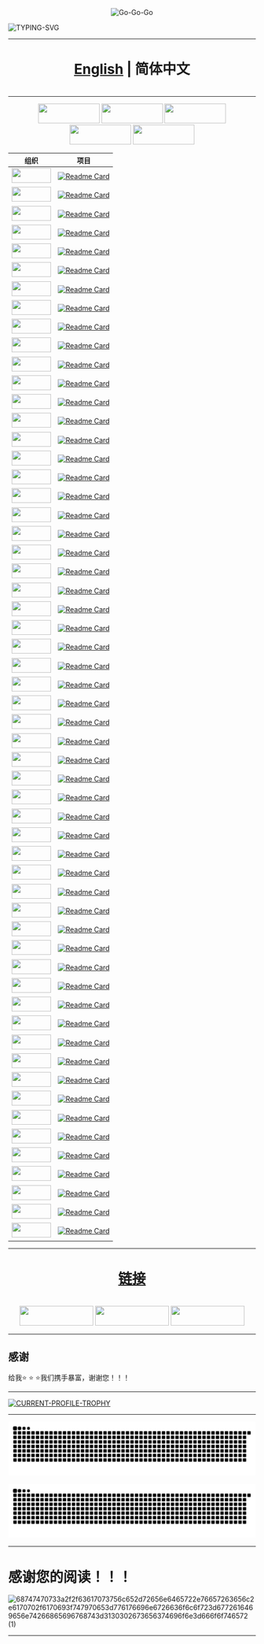 <div align="center">
  <img src="https://raw.githubusercontent.com/yyle88/yyle88/main/assets/吉祥物的动图.gif" alt="Go-Go-Go"/>
</div>

![TYPING-SVG](https://readme-typing-svg.demolab.com?font=Fira+Code&size=33&pause=1000&color=EBE912&width=999&lines=Hi+there+%F0%9F%91%8B%2C+Welcome+to+my+Page+%F0%9F%91%8B%2C+I'm+yyle88)

---

<h4 align="center" style="font-size: 2.0em;"><a href="./README.md">English</a> | <strong>简体中文</strong></h4>

---

<div align="center">

<!-- 这是一个注释，它不会在渲染时显示出来，这是组织项目列表的起始位置 -->

<a href="https://github.com/orzkratos"><img src="https://img.shields.io/badge/orzkratos-%23F2D330.svg?style=flat&logoColor=white" height="40" width="125"></a>
<a href="https://github.com/go-xlan"><img src="https://img.shields.io/badge/go+xlan-%2391C4A4.svg?style=flat&logoColor=white" height="40" width="125"></a>
<a href="https://github.com/go-mate"><img src="https://img.shields.io/badge/go+mate-%237D5E7F.svg?style=flat&logoColor=white" height="40" width="125"></a>
<a href="https://github.com/go-legs"><img src="https://img.shields.io/badge/go+legs-%23FF4500.svg?style=flat&logoColor=white" height="40" width="125"></a>
<a href="https://github.com/go-zwbc"><img src="https://img.shields.io/badge/go+zwbc-%2320B2AA.svg?style=flat&logoColor=white" height="40" width="125"></a>

| **组织** | **项目** |
|----------|----------|
| <a href="https://github.com/go-zwbc"><img src="https://img.shields.io/badge/go+zwbc-%23FF4500.svg?style=flat&logoColor=white" height="30" width="80"></a> | [![Readme Card](https://github-readme-stats.vercel.app/api/pin/?username=go-zwbc&repo=emailzh&theme=gruvbox&unique=b521bb11-81e4-4510-8706-79fbf675a6cf)](https://github.com/go-zwbc/emailzh) |
| <a href="https://github.com/orzkratos"><img src="https://img.shields.io/badge/orzkratos-%23FF6347.svg?style=flat&logoColor=white" height="30" width="80"></a> | [![Readme Card](https://github-readme-stats.vercel.app/api/pin/?username=orzkratos&repo=orzkratos&theme=github_dark&unique=81abba99-a690-4f14-9eb6-1a9b6226958a)](https://github.com/orzkratos/orzkratos) |
| <a href="https://github.com/go-xlan"><img src="https://img.shields.io/badge/go+xlan-%23F7931E.svg?style=flat&logoColor=white" height="30" width="80"></a> | [![Readme Card](https://github-readme-stats.vercel.app/api/pin/?username=go-xlan&repo=sui-go-guide&theme=shadow_green&unique=391964bf-7531-4a39-8dcc-c9e3244b726b)](https://github.com/go-xlan/sui-go-guide) |
| <a href="https://github.com/go-mate"><img src="https://img.shields.io/badge/go+mate-%23F7931E.svg?style=flat&logoColor=white" height="30" width="80"></a> | [![Readme Card](https://github-readme-stats.vercel.app/api/pin/?username=go-mate&repo=go-mate&theme=algolia&unique=5ee57a4f-51f2-4025-962b-e7cc4833ed7b)](https://github.com/go-mate/go-mate) |
| <a href="https://github.com/go-mate"><img src="https://img.shields.io/badge/go+mate-%23FF1493.svg?style=flat&logoColor=white" height="30" width="80"></a> | [![Readme Card](https://github-readme-stats.vercel.app/api/pin/?username=go-mate&repo=go-lint&theme=material-palenight&unique=620c3968-75bf-4e9b-a782-d97efde46f85)](https://github.com/go-mate/go-lint) |
| <a href="https://github.com/go-xlan"><img src="https://img.shields.io/badge/go+xlan-%23FF4500.svg?style=flat&logoColor=white" height="30" width="80"></a> | [![Readme Card](https://github-readme-stats.vercel.app/api/pin/?username=go-xlan&repo=gogit&theme=city_lights&unique=25d9a0b7-34b5-42bd-a61c-def380f8c1a6)](https://github.com/go-xlan/gogit) |
| <a href="https://github.com/orzkratos"><img src="https://img.shields.io/badge/orzkratos-%2332CD32.svg?style=flat&logoColor=white" height="30" width="80"></a> | [![Readme Card](https://github-readme-stats.vercel.app/api/pin/?username=orzkratos&repo=apmkratos&theme=chartreuse-dark&unique=054fb784-0e06-455a-96af-4ab5506926bc)](https://github.com/orzkratos/apmkratos) |
| <a href="https://github.com/go-zwbc"><img src="https://img.shields.io/badge/go+zwbc-%23F7931E.svg?style=flat&logoColor=white" height="30" width="80"></a> | [![Readme Card](https://github-readme-stats.vercel.app/api/pin/?username=go-zwbc&repo=timezh&theme=dracula&unique=577ba417-464f-4e51-ba28-9dc246c6f51b)](https://github.com/go-zwbc/timezh) |
| <a href="https://github.com/go-mate"><img src="https://img.shields.io/badge/go+mate-%238A2BE2.svg?style=flat&logoColor=white" height="30" width="80"></a> | [![Readme Card](https://github-readme-stats.vercel.app/api/pin/?username=go-mate&repo=depbump&theme=github_dark_dimmed&unique=03b7aeda-c133-4503-b458-678b93ea6c50)](https://github.com/go-mate/depbump) |
| <a href="https://github.com/go-zwbc"><img src="https://img.shields.io/badge/go+zwbc-%23FF4500.svg?style=flat&logoColor=white" height="30" width="80"></a> | [![Readme Card](https://github-readme-stats.vercel.app/api/pin/?username=go-zwbc&repo=cronzh&theme=nightowl&unique=3e01ad99-4d17-45ec-9094-662d7347768e)](https://github.com/go-zwbc/cronzh) |
| <a href="https://github.com/go-xlan"><img src="https://img.shields.io/badge/go+xlan-%23FFD700.svg?style=flat&logoColor=white" height="30" width="80"></a> | [![Readme Card](https://github-readme-stats.vercel.app/api/pin/?username=go-xlan&repo=elasticapm&theme=bear&unique=d705bd7e-9d48-4d78-98bf-1a37b501e358)](https://github.com/go-xlan/elasticapm) |
| <a href="https://github.com/orzkratos"><img src="https://img.shields.io/badge/orzkratos-%23FF1493.svg?style=flat&logoColor=white" height="30" width="80"></a> | [![Readme Card](https://github-readme-stats.vercel.app/api/pin/?username=orzkratos&repo=errkratos&theme=prussian&unique=b650a4d9-5b2c-4786-8b6c-b891b1c8473d)](https://github.com/orzkratos/errkratos) |
| <a href="https://github.com/go-zwbc"><img src="https://img.shields.io/badge/go+zwbc-%23DC143C.svg?style=flat&logoColor=white" height="30" width="80"></a> | [![Readme Card](https://github-readme-stats.vercel.app/api/pin/?username=go-zwbc&repo=netipzh&theme=moltack&unique=ded0ff38-ac91-483f-bd92-0d9f2d5749c2)](https://github.com/go-zwbc/netipzh) |
| <a href="https://github.com/go-xlan"><img src="https://img.shields.io/badge/go+xlan-%23FF4500.svg?style=flat&logoColor=white" height="30" width="80"></a> | [![Readme Card](https://github-readme-stats.vercel.app/api/pin/?username=go-xlan&repo=protoenum&theme=calm_pink&unique=dff67e58-bba0-4353-9de5-59ac53784df3)](https://github.com/go-xlan/protoenum) |
| <a href="https://github.com/go-mate"><img src="https://img.shields.io/badge/go+mate-%2335A8D5.svg?style=flat&logoColor=white" height="30" width="80"></a> | [![Readme Card](https://github-readme-stats.vercel.app/api/pin/?username=go-mate&repo=tago&theme=ayu-mirage&unique=34de8d4a-0ce4-4846-b01c-169e429de539)](https://github.com/go-mate/tago) |
| <a href="https://github.com/orzkratos"><img src="https://img.shields.io/badge/orzkratos-%237D4B91.svg?style=flat&logoColor=white" height="30" width="80"></a> | [![Readme Card](https://github-readme-stats.vercel.app/api/pin/?username=orzkratos&repo=demokratos&theme=calm&unique=d04acd95-6a25-4e82-b902-1088c74193be)](https://github.com/orzkratos/demokratos) |
| <a href="https://github.com/go-zwbc"><img src="https://img.shields.io/badge/go+zwbc-%23F09F3B.svg?style=flat&logoColor=white" height="30" width="80"></a> | [![Readme Card](https://github-readme-stats.vercel.app/api/pin/?username=go-zwbc&repo=jsonzh&theme=rose&unique=a33d9964-fb11-41c2-8d45-6b0dffe244bd)](https://github.com/go-zwbc/jsonzh) |
| <a href="https://github.com/go-mate"><img src="https://img.shields.io/badge/go+mate-%233CB371.svg?style=flat&logoColor=white" height="30" width="80"></a> | [![Readme Card](https://github-readme-stats.vercel.app/api/pin/?username=go-mate&repo=go-work&theme=holi&unique=502ff0cc-2e70-4bb1-baef-575ea02275ed)](https://github.com/go-mate/go-work) |
| <a href="https://github.com/orzkratos"><img src="https://img.shields.io/badge/orzkratos-%2395C59D.svg?style=flat&logoColor=white" height="30" width="80"></a> | [![Readme Card](https://github-readme-stats.vercel.app/api/pin/?username=orzkratos&repo=vue3kratos&theme=blue_navy&unique=cccff67d-ce62-4baa-a007-223fff19794a)](https://github.com/orzkratos/vue3kratos) |
| <a href="https://github.com/go-xlan"><img src="https://img.shields.io/badge/go+xlan-%23F7931E.svg?style=flat&logoColor=white" height="30" width="80"></a> | [![Readme Card](https://github-readme-stats.vercel.app/api/pin/?username=go-xlan&repo=yaml-go-edit&theme=blueberry&unique=703f3e98-60e4-4e82-9072-287d7e18eba1)](https://github.com/go-xlan/yaml-go-edit) |
| <a href="https://github.com/orzkratos"><img src="https://img.shields.io/badge/orzkratos-%23F2D330.svg?style=flat&logoColor=white" height="30" width="80"></a> | [![Readme Card](https://github-readme-stats.vercel.app/api/pin/?username=orzkratos&repo=astkratos&theme=shades-of-purple&unique=bc2d84a2-7623-46fa-b743-d700fd7cbbf4)](https://github.com/orzkratos/astkratos) |
| <a href="https://github.com/go-xlan"><img src="https://img.shields.io/badge/go+xlan-%23FF4500.svg?style=flat&logoColor=white" height="30" width="80"></a> | [![Readme Card](https://github-readme-stats.vercel.app/api/pin/?username=go-xlan&repo=gitgo&theme=great-gatsby&unique=be2c8bc3-a043-4d96-9760-8eab69a2d9a6)](https://github.com/go-xlan/gitgo) |
| <a href="https://github.com/go-zwbc"><img src="https://img.shields.io/badge/go+zwbc-%23F2D330.svg?style=flat&logoColor=white" height="30" width="80"></a> | [![Readme Card](https://github-readme-stats.vercel.app/api/pin/?username=go-zwbc&repo=go-webtablezh&theme=shadow_red&unique=9a80ff6e-3c6b-47e8-b6db-d36c04a1941d)](https://github.com/go-zwbc/go-webtablezh) |
| <a href="https://github.com/go-xlan"><img src="https://img.shields.io/badge/go+xlan-%23FF6347.svg?style=flat&logoColor=white" height="30" width="80"></a> | [![Readme Card](https://github-readme-stats.vercel.app/api/pin/?username=go-xlan&repo=go-rocketmq&theme=cobalt&unique=e53d9736-abf2-4e95-b702-05c094b4c683)](https://github.com/go-xlan/go-rocketmq) |
| <a href="https://github.com/orzkratos"><img src="https://img.shields.io/badge/orzkratos-%232E8B57.svg?style=flat&logoColor=white" height="30" width="80"></a> | [![Readme Card](https://github-readme-stats.vercel.app/api/pin/?username=orzkratos&repo=swaggokratos&theme=tokyonight&unique=e1bf15da-931e-41bf-bcf6-98ac6a7700e1)](https://github.com/orzkratos/swaggokratos) |
| <a href="https://github.com/go-zwbc"><img src="https://img.shields.io/badge/go+zwbc-%2391C4A4.svg?style=flat&logoColor=white" height="30" width="80"></a> | [![Readme Card](https://github-readme-stats.vercel.app/api/pin/?username=go-zwbc&repo=rsazh&theme=one_dark_pro&unique=b3c1f308-cb17-4326-ab6b-6ff10b498a4c)](https://github.com/go-zwbc/rsazh) |
| <a href="https://github.com/go-xlan"><img src="https://img.shields.io/badge/go+xlan-%23FF6347.svg?style=flat&logoColor=white" height="30" width="80"></a> | [![Readme Card](https://github-readme-stats.vercel.app/api/pin/?username=go-xlan&repo=clang-format&theme=buefy&unique=c399571b-37d6-4d56-b07a-49acbbc155d9)](https://github.com/go-xlan/clang-format) |
| <a href="https://github.com/go-zwbc"><img src="https://img.shields.io/badge/go+zwbc-%23ADFF2F.svg?style=flat&logoColor=white" height="30" width="80"></a> | [![Readme Card](https://github-readme-stats.vercel.app/api/pin/?username=go-zwbc&repo=gormzhcn&theme=slateorange&unique=909546b3-8b70-4dba-a7a7-ab8d41f81256)](https://github.com/go-zwbc/gormzhcn) |
| <a href="https://github.com/orzkratos"><img src="https://img.shields.io/badge/orzkratos-%237D4B91.svg?style=flat&logoColor=white" height="30" width="80"></a> | [![Readme Card](https://github-readme-stats.vercel.app/api/pin/?username=orzkratos&repo=zapzhkratos&theme=graywhite&unique=983ca693-f937-45f4-94f4-e152af17e5ae)](https://github.com/orzkratos/zapzhkratos) |
| <a href="https://github.com/orzkratos"><img src="https://img.shields.io/badge/orzkratos-%237D5E7F.svg?style=flat&logoColor=white" height="30" width="80"></a> | [![Readme Card](https://github-readme-stats.vercel.app/api/pin/?username=orzkratos&repo=gormkratos&theme=nord&unique=269520d2-fd52-4d5c-9eaa-e38fe9335922)](https://github.com/orzkratos/gormkratos) |
| <a href="https://github.com/go-xlan"><img src="https://img.shields.io/badge/go+xlan-%23FF5733.svg?style=flat&logoColor=white" height="30" width="80"></a> | [![Readme Card](https://github-readme-stats.vercel.app/api/pin/?username=go-xlan&repo=redis-go-suo&theme=outrun&unique=b8485958-1bfe-46e3-914c-f1def7cc40bc)](https://github.com/go-xlan/redis-go-suo) |
| <a href="https://github.com/go-zwbc"><img src="https://img.shields.io/badge/go+zwbc-%232E8B57.svg?style=flat&logoColor=white" height="30" width="80"></a> | [![Readme Card](https://github-readme-stats.vercel.app/api/pin/?username=go-zwbc&repo=slicezh&theme=dark&unique=0d9b9d16-a96c-4cff-8234-320e11ea1351)](https://github.com/go-zwbc/slicezh) |
| <a href="https://github.com/orzkratos"><img src="https://img.shields.io/badge/orzkratos-%23FF5733.svg?style=flat&logoColor=white" height="30" width="80"></a> | [![Readme Card](https://github-readme-stats.vercel.app/api/pin/?username=orzkratos&repo=authkratos&theme=blue-green&unique=5af5a2e7-ca2c-4c5d-8b68-1e8c8b5853ef)](https://github.com/orzkratos/authkratos) |
| <a href="https://github.com/go-xlan"><img src="https://img.shields.io/badge/go+xlan-%233CB371.svg?style=flat&logoColor=white" height="30" width="80"></a> | [![Readme Card](https://github-readme-stats.vercel.app/api/pin/?username=go-xlan&repo=go-aws-kms&theme=monokai&unique=6dd9b696-9d86-4d07-b7ca-6bd855081115)](https://github.com/go-xlan/go-aws-kms) |
| <a href="https://github.com/go-xlan"><img src="https://img.shields.io/badge/go+xlan-%23FF6347.svg?style=flat&logoColor=white" height="30" width="80"></a> | [![Readme Card](https://github-readme-stats.vercel.app/api/pin/?username=go-xlan&repo=go-thunes&theme=synthwave&unique=ac2edd7f-ced2-48ba-8090-cf097ed71b8a)](https://github.com/go-xlan/go-thunes) |
| <a href="https://github.com/orzkratos"><img src="https://img.shields.io/badge/orzkratos-%23FF6347.svg?style=flat&logoColor=white" height="30" width="80"></a> | [![Readme Card](https://github-readme-stats.vercel.app/api/pin/?username=orzkratos&repo=zapzhkratos-demos&theme=discord_old_blurple&unique=172484f7-707b-482b-b8f2-ec396deeae2a)](https://github.com/orzkratos/zapzhkratos-demos) |
| <a href="https://github.com/go-xlan"><img src="https://img.shields.io/badge/go+xlan-%232E8B57.svg?style=flat&logoColor=white" height="30" width="80"></a> | [![Readme Card](https://github-readme-stats.vercel.app/api/pin/?username=go-xlan&repo=go-migrate&theme=solarized-light&unique=49b12488-d4ba-459a-9216-2a3065f5eaf6)](https://github.com/go-xlan/go-migrate) |
| <a href="https://github.com/orzkratos"><img src="https://img.shields.io/badge/orzkratos-%237D4B91.svg?style=flat&logoColor=white" height="30" width="80"></a> | [![Readme Card](https://github-readme-stats.vercel.app/api/pin/?username=orzkratos&repo=tracekratos-demos&theme=gotham&unique=7560e1e8-2e13-4441-a311-5dce485a2939)](https://github.com/orzkratos/tracekratos-demos) |
| <a href="https://github.com/go-xlan"><img src="https://img.shields.io/badge/go+xlan-%2391C4A4.svg?style=flat&logoColor=white" height="30" width="80"></a> | [![Readme Card](https://github-readme-stats.vercel.app/api/pin/?username=go-xlan&repo=go-nacos-v2&theme=midnight-purple&unique=5b08ae4b-77c7-4e53-85a4-8c257ab2bdd4)](https://github.com/go-xlan/go-nacos-v2) |
| <a href="https://github.com/orzkratos"><img src="https://img.shields.io/badge/orzkratos-%23F09F3B.svg?style=flat&logoColor=white" height="30" width="80"></a> | [![Readme Card](https://github-readme-stats.vercel.app/api/pin/?username=orzkratos&repo=astkratos-demos&theme=default_repocard&unique=32a23fa3-d552-4c0d-9a17-c63502a0f5bc)](https://github.com/orzkratos/astkratos-demos) |
| <a href="https://github.com/go-xlan"><img src="https://img.shields.io/badge/go+xlan-%23F09F3B.svg?style=flat&logoColor=white" height="30" width="80"></a> | [![Readme Card](https://github-readme-stats.vercel.app/api/pin/?username=go-xlan&repo=go-nacos-v1&theme=highcontrast&unique=d823f3cd-3f37-463c-8768-3ff79f4ae7a2)](https://github.com/go-xlan/go-nacos-v1) |
| <a href="https://github.com/orzkratos"><img src="https://img.shields.io/badge/orzkratos-%2395C59D.svg?style=flat&logoColor=white" height="30" width="80"></a> | [![Readme Card](https://github-readme-stats.vercel.app/api/pin/?username=orzkratos&repo=tracekratos&theme=aura_dark&unique=e3266cc1-bdc0-44f2-b628-44d1776f5535)](https://github.com/orzkratos/tracekratos) |
| <a href="https://github.com/orzkratos"><img src="https://img.shields.io/badge/orzkratos-%238A2BE2.svg?style=flat&logoColor=white" height="30" width="80"></a> | [![Readme Card](https://github-readme-stats.vercel.app/api/pin/?username=orzkratos&repo=wire2kratos&theme=jolly&unique=054b6089-ba66-4f65-8db8-366418bbe768)](https://github.com/orzkratos/wire2kratos) |
| <a href="https://github.com/go-xlan"><img src="https://img.shields.io/badge/go+xlan-%23FF6347.svg?style=flat&logoColor=white" height="30" width="80"></a> | [![Readme Card](https://github-readme-stats.vercel.app/api/pin/?username=go-xlan&repo=go-rabbitmq&theme=solarized-dark&unique=3c89de4b-020b-4e3a-9287-648832867180)](https://github.com/go-xlan/go-rabbitmq) |
| <a href="https://github.com/go-xlan"><img src="https://img.shields.io/badge/go+xlan-%237D5E7F.svg?style=flat&logoColor=white" height="30" width="80"></a> | [![Readme Card](https://github-readme-stats.vercel.app/api/pin/?username=go-xlan&repo=go-webpage&theme=aura&unique=200a827f-f914-4411-a690-55acd8ca98d0)](https://github.com/go-xlan/go-webpage) |
| <a href="https://github.com/orzkratos"><img src="https://img.shields.io/badge/orzkratos-%23FFD700.svg?style=flat&logoColor=white" height="30" width="80"></a> | [![Readme Card](https://github-readme-stats.vercel.app/api/pin/?username=orzkratos&repo=egokratos&theme=gruvbox_light&unique=000bcf11-165f-4de0-bf1e-e10af35180ef)](https://github.com/orzkratos/egokratos) |
| <a href="https://github.com/orzkratos"><img src="https://img.shields.io/badge/orzkratos-%238A2BE2.svg?style=flat&logoColor=white" height="30" width="80"></a> | [![Readme Card](https://github-readme-stats.vercel.app/api/pin/?username=orzkratos&repo=zapkratos-demos&theme=maroongold&unique=04ee8835-519c-4bdc-9d36-4b816dee3440)](https://github.com/orzkratos/zapkratos-demos) |
| <a href="https://github.com/orzkratos"><img src="https://img.shields.io/badge/orzkratos-%23FF1493.svg?style=flat&logoColor=white" height="30" width="80"></a> | [![Readme Card](https://github-readme-stats.vercel.app/api/pin/?username=orzkratos&repo=configkratos&theme=ocean_dark&unique=bf6c24a8-4bad-483f-a046-de6194d130e4)](https://github.com/orzkratos/configkratos) |
| <a href="https://github.com/orzkratos"><img src="https://img.shields.io/badge/orzkratos-%23F2D330.svg?style=flat&logoColor=white" height="30" width="80"></a> | [![Readme Card](https://github-readme-stats.vercel.app/api/pin/?username=orzkratos&repo=i18nkratos-demos&theme=kacho_ga&unique=a71dc81a-20ba-42dd-9d86-10364715751e)](https://github.com/orzkratos/i18nkratos-demos) |
| <a href="https://github.com/orzkratos"><img src="https://img.shields.io/badge/orzkratos-%23DC143C.svg?style=flat&logoColor=white" height="30" width="80"></a> | [![Readme Card](https://github-readme-stats.vercel.app/api/pin/?username=orzkratos&repo=swaggokratos-demos&theme=transparent&unique=0402a9eb-e8a9-4ca8-ac5f-de71827ffa45)](https://github.com/orzkratos/swaggokratos-demos) |
| <a href="https://github.com/orzkratos"><img src="https://img.shields.io/badge/orzkratos-%237D5E7F.svg?style=flat&logoColor=white" height="30" width="80"></a> | [![Readme Card](https://github-readme-stats.vercel.app/api/pin/?username=orzkratos&repo=vue3kratos-demos&theme=flag-india&unique=71f3d176-2aeb-4a13-ac86-1e4dad55343d)](https://github.com/orzkratos/vue3kratos-demos) |
| <a href="https://github.com/orzkratos"><img src="https://img.shields.io/badge/orzkratos-%23ADFF2F.svg?style=flat&logoColor=white" height="30" width="80"></a> | [![Readme Card](https://github-readme-stats.vercel.app/api/pin/?username=orzkratos&repo=zapkratos&theme=catppuccin_mocha&unique=6320e50d-2f44-4fec-a578-155ef7777e92)](https://github.com/orzkratos/zapkratos) |
| <a href="https://github.com/go-legs"><img src="https://img.shields.io/badge/go+legs-%237D5E7F.svg?style=flat&logoColor=white" height="30" width="80"></a> | [![Readme Card](https://github-readme-stats.vercel.app/api/pin/?username=go-legs&repo=.github&theme=darcula&unique=4b683b09-eb02-4821-a041-5335241e7403)](https://github.com/go-legs/.github) |
| <a href="https://github.com/go-mate"><img src="https://img.shields.io/badge/go+mate-%23F7931E.svg?style=flat&logoColor=white" height="30" width="80"></a> | [![Readme Card](https://github-readme-stats.vercel.app/api/pin/?username=go-mate&repo=.github&theme=onedark&unique=e8905428-a34c-4790-af5a-f41436cab8c6)](https://github.com/go-mate/.github) |
| <a href="https://github.com/go-zwbc"><img src="https://img.shields.io/badge/go+zwbc-%2391C4A4.svg?style=flat&logoColor=white" height="30" width="80"></a> | [![Readme Card](https://github-readme-stats.vercel.app/api/pin/?username=go-zwbc&repo=.github&theme=radical&unique=3be8dc61-3074-4271-9a8d-de689f4a1d44)](https://github.com/go-zwbc/.github) |
| <a href="https://github.com/go-xlan"><img src="https://img.shields.io/badge/go+xlan-%237D5E7F.svg?style=flat&logoColor=white" height="30" width="80"></a> | [![Readme Card](https://github-readme-stats.vercel.app/api/pin/?username=go-xlan&repo=.github&theme=shadow_blue&unique=0b2031f0-c23c-4d70-8679-5d0588bdf868)](https://github.com/go-xlan/.github) |
| <a href="https://github.com/orzkratos"><img src="https://img.shields.io/badge/orzkratos-%23FF6347.svg?style=flat&logoColor=white" height="30" width="80"></a> | [![Readme Card](https://github-readme-stats.vercel.app/api/pin/?username=orzkratos&repo=.github&theme=rose_pine&unique=e7eea84c-ce7d-4ee7-868a-4af553e1f511)](https://github.com/orzkratos/.github) |

<!-- 这是一个注释，它不会在渲染时显示出来，这是组织项目列表的终止位置 -->

</div>

---

<h4 align="center" style="font-size: 2.0em;"><a href="https://github.com/yyle88">链接</a></h4>

<div align="center">

<a href="https://github.com/yyle88"><img src="https://img.shields.io/badge/GitHub-%237D5E7F.svg?style=flat&logo=github&logoColor=white" height="40" width="150"></a>
<a href="https://t.me/yyle88"><img src="https://img.shields.io/badge/-Telegram-f5e0dc?style=for-the-badge&logo=telegram&logoColor=27A0D9" height="40" width="150"></a>
<a href="https://www.youtube.com/@%E6%9D%A8%E4%BA%A6%E4%B9%901990/videos"><img src="https://img.shields.io/badge/-YouTube-f2cdcd?style=for-the-badge&logo=YouTube&logoColor=FF0000" height="40" width="150"></a>

</div>

---

## 感谢

给我⭐ ⭐ ⭐我们携手暴富，谢谢您！！！

---

[![CURRENT-PROFILE-TROPHY](https://github-profile-trophy.vercel.app/?username=yyle88)](https://github.com/yyle88)

---

![github contribution grid snake animation](https://raw.githubusercontent.com/yyle88/yyle88/snake/github-contribution-grid-snake-dark.svg#gh-dark-mode-only)

![github contribution grid snake animation](https://raw.githubusercontent.com/yyle88/yyle88/snake/github-contribution-grid-snake.svg#gh-light-mode-only)

---

# 感谢您的阅读！！！

![68747470733a2f2f63617073756c652d72656e6465722e76657263656c2e6170702f6170693f747970653d776176696e6726636f6c6f723d6772616469656e74266865696768743d3130302673656374696f6e3d666f6f746572 (1)](https://github.com/user-attachments/assets/e599b0c5-b812-4e11-908a-2bdec8c97c5f)

---
